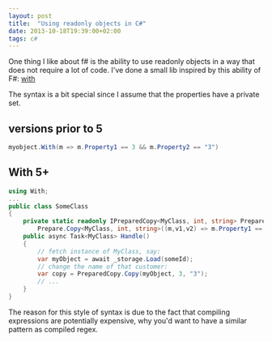 ```yaml
---
layout: post
title:  "Using readonly objects in C#"
date: 2013-10-18T19:39:00+02:00
tags: c#
---
```


One thing I like about f# is the ability to use readonly objects in a way that does not require a lot of code. I've done a small lib inspired by this ability of F#: [with](https://github.com/wallymathieu/with)

The syntax is a bit special since I assume that the properties have a private set.

## versions prior to 5

```c#
myobject.With(m => m.Property1 == 3 && m.Property2 == "3")
```

## With 5+

```c#
using With;
...
public class SomeClass
{
    private static readonly IPreparedCopy<MyClass, int, string> PreparedCopy =
        Prepare.Copy<MyClass, int, string>((m,v1,v2) => m.Property1 == v1 && m.Property2 == v2);
    public async Task<MyClass> Handle()
    {
        // fetch instance of MyClass, say:
        var myObject = await _storage.Load(someId);
        // change the name of that customer:
        var copy = PreparedCopy.Copy(myObject, 3, "3");
        // ...
    }
}
```

The reason for this style of syntax is due to the fact that compiling expressions are potentially expensive, why you'd want to have a similar pattern as compiled regex.
